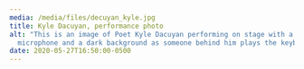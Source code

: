 ```yaml
---
media: /media/files/decuyan_kyle.jpg
title: Kyle Dacuyan, performance photo
alt: "This is an image of Poet Kyle Dacuyan performing on stage with a
  microphone and a dark background as someone behind him plays the keyboard. "
date: 2020-05-27T16:50:00-0500
---
```

